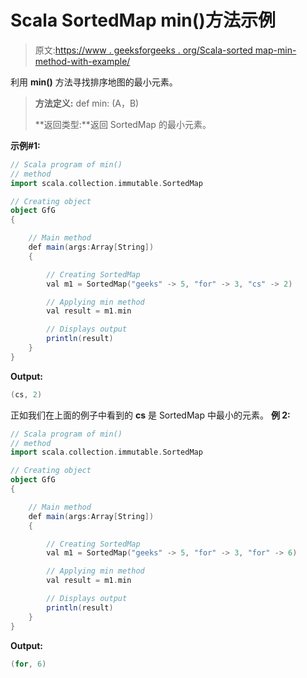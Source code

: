 # Scala SortedMap min()方法示例

> 原文:[https://www . geeksforgeeks . org/Scala-sorted map-min-method-with-example/](https://www.geeksforgeeks.org/scala-sortedmap-min-method-with-example/)

利用 **min()** 方法寻找排序地图的最小元素。

> **方法定义:** def min: (A，B)
> 
> **返回类型:**返回 SortedMap 的最小元素。

**示例#1:**

```scala
// Scala program of min()
// method
import scala.collection.immutable.SortedMap

// Creating object
object GfG
{ 

    // Main method
    def main(args:Array[String])
    {

        // Creating SortedMap
        val m1 = SortedMap("geeks" -> 5, "for" -> 3, "cs" -> 2)

        // Applying min method 
        val result = m1.min

        // Displays output
        println(result)
    }
}
```

**Output:**

```scala
(cs, 2)

```

正如我们在上面的例子中看到的 **cs** 是 SortedMap 中最小的元素。
**例 2:**

```scala
// Scala program of min()
// method
import scala.collection.immutable.SortedMap

// Creating object
object GfG
{ 

    // Main method
    def main(args:Array[String])
    {

        // Creating SortedMap
        val m1 = SortedMap("geeks" -> 5, "for" -> 3, "for" -> 6)

        // Applying min method 
        val result = m1.min

        // Displays output
        println(result)
    }
}
```

**Output:**

```scala
(for, 6)

```